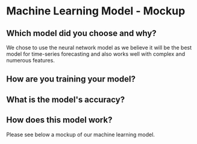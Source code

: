 # Machine Learning Model - Mockup 

## Which model did you choose and why?
We chose to use the neural network model as we believe it will be the best model for time-series forecasting and also works well with complex and numerous features.

## How are you training your model?

## What is the model's accuracy?
## How does this model work?

Please see below a mockup of our machine learning model. 
